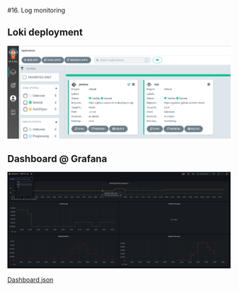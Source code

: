 #16. Log monitoring

## Loki deployment
![ArgoCD screen](Screenshot_20220610_034610.png)


## Dashboard @ Grafana
![Dashboard screen](Screenshot_20220610_033933.png)

[Dashboard json](HW-16-Dashboard.json)
